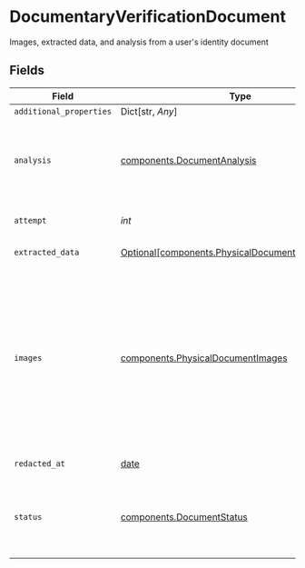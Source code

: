 # DocumentaryVerificationDocument

Images, extracted data, and analysis from a user's identity document


## Fields

| Field                                                                                                                                                                                                                                                                                                                                                                                                                                                                                    | Type                                                                                                                                                                                                                                                                                                                                                                                                                                                                                     | Required                                                                                                                                                                                                                                                                                                                                                                                                                                                                                 | Description                                                                                                                                                                                                                                                                                                                                                                                                                                                                              | Example                                                                                                                                                                                                                                                                                                                                                                                                                                                                                  |
| ---------------------------------------------------------------------------------------------------------------------------------------------------------------------------------------------------------------------------------------------------------------------------------------------------------------------------------------------------------------------------------------------------------------------------------------------------------------------------------------- | ---------------------------------------------------------------------------------------------------------------------------------------------------------------------------------------------------------------------------------------------------------------------------------------------------------------------------------------------------------------------------------------------------------------------------------------------------------------------------------------- | ---------------------------------------------------------------------------------------------------------------------------------------------------------------------------------------------------------------------------------------------------------------------------------------------------------------------------------------------------------------------------------------------------------------------------------------------------------------------------------------- | ---------------------------------------------------------------------------------------------------------------------------------------------------------------------------------------------------------------------------------------------------------------------------------------------------------------------------------------------------------------------------------------------------------------------------------------------------------------------------------------- | ---------------------------------------------------------------------------------------------------------------------------------------------------------------------------------------------------------------------------------------------------------------------------------------------------------------------------------------------------------------------------------------------------------------------------------------------------------------------------------------- |
| `additional_properties`                                                                                                                                                                                                                                                                                                                                                                                                                                                                  | Dict[str, *Any*]                                                                                                                                                                                                                                                                                                                                                                                                                                                                         | :heavy_minus_sign:                                                                                                                                                                                                                                                                                                                                                                                                                                                                       | N/A                                                                                                                                                                                                                                                                                                                                                                                                                                                                                      |                                                                                                                                                                                                                                                                                                                                                                                                                                                                                          |
| `analysis`                                                                                                                                                                                                                                                                                                                                                                                                                                                                               | [components.DocumentAnalysis](../../models/components/documentanalysis.md)                                                                                                                                                                                                                                                                                                                                                                                                               | :heavy_check_mark:                                                                                                                                                                                                                                                                                                                                                                                                                                                                       | High level descriptions of how the associated document was processed. If a document fails verification, the details in the `analysis` object should help clarify why the document was rejected.                                                                                                                                                                                                                                                                                          |                                                                                                                                                                                                                                                                                                                                                                                                                                                                                          |
| `attempt`                                                                                                                                                                                                                                                                                                                                                                                                                                                                                | *int*                                                                                                                                                                                                                                                                                                                                                                                                                                                                                    | :heavy_check_mark:                                                                                                                                                                                                                                                                                                                                                                                                                                                                       | The `attempt` field begins with 1 and increments with each subsequent document upload.                                                                                                                                                                                                                                                                                                                                                                                                   | 1                                                                                                                                                                                                                                                                                                                                                                                                                                                                                        |
| `extracted_data`                                                                                                                                                                                                                                                                                                                                                                                                                                                                         | [Optional[components.PhysicalDocumentExtractedData]](../../models/components/physicaldocumentextracteddata.md)                                                                                                                                                                                                                                                                                                                                                                           | :heavy_check_mark:                                                                                                                                                                                                                                                                                                                                                                                                                                                                       | Data extracted from a user-submitted document.                                                                                                                                                                                                                                                                                                                                                                                                                                           |                                                                                                                                                                                                                                                                                                                                                                                                                                                                                          |
| `images`                                                                                                                                                                                                                                                                                                                                                                                                                                                                                 | [components.PhysicalDocumentImages](../../models/components/physicaldocumentimages.md)                                                                                                                                                                                                                                                                                                                                                                                                   | :heavy_check_mark:                                                                                                                                                                                                                                                                                                                                                                                                                                                                       | URLs for downloading original and cropped images for this document submission. The URLs are designed to only allow downloading, not hot linking, so the URL will only serve the document image for 60 seconds before expiring. The expiration time is 60 seconds after the `GET` request for the associated Identity Verification attempt. A new expiring URL is generated with each request, so you can always rerequest the Identity Verification attempt if one of your URLs expires. |                                                                                                                                                                                                                                                                                                                                                                                                                                                                                          |
| `redacted_at`                                                                                                                                                                                                                                                                                                                                                                                                                                                                            | [date](https://docs.python.org/3/library/datetime.html#date-objects)                                                                                                                                                                                                                                                                                                                                                                                                                     | :heavy_check_mark:                                                                                                                                                                                                                                                                                                                                                                                                                                                                       | An ISO8601 formatted timestamp.                                                                                                                                                                                                                                                                                                                                                                                                                                                          | 2020-07-24T03:26:02Z                                                                                                                                                                                                                                                                                                                                                                                                                                                                     |
| `status`                                                                                                                                                                                                                                                                                                                                                                                                                                                                                 | [components.DocumentStatus](../../models/components/documentstatus.md)                                                                                                                                                                                                                                                                                                                                                                                                                   | :heavy_check_mark:                                                                                                                                                                                                                                                                                                                                                                                                                                                                       | An outcome status for this specific document submission. Distinct from the overall `documentary_verification.status` that summarizes the verification outcome from one or more documents.                                                                                                                                                                                                                                                                                                | success                                                                                                                                                                                                                                                                                                                                                                                                                                                                                  |